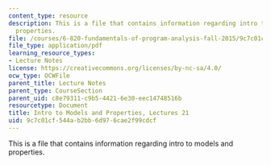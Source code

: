 ```yaml
---
content_type: resource
description: This is a file that contains information regarding intro to models and
  properties.
file: /courses/6-820-fundamentals-of-program-analysis-fall-2015/9c7c01cf544ab2bb6d976cae2f99cdcf_MIT6_820F15_L21.pdf
file_type: application/pdf
learning_resource_types:
- Lecture Notes
license: https://creativecommons.org/licenses/by-nc-sa/4.0/
ocw_type: OCWFile
parent_title: Lecture Notes
parent_type: CourseSection
parent_uid: c8e79311-c9b5-4421-6e30-eec14748516b
resourcetype: Document
title: Intro to Models and Properties, Lectures 21
uid: 9c7c01cf-544a-b2bb-6d97-6cae2f99cdcf
---
```

This is a file that contains information regarding intro to models and properties.
